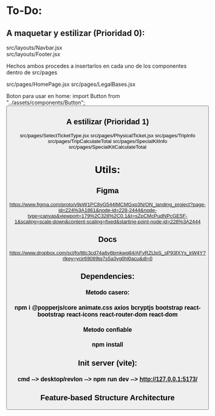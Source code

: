 # To-Do:
## A maquetar y estilizar (Prioridad 0):
src/layouts/Navbar.jsx  
src/layouts/Footer.jsx  

Hechos ambos procedes a insertarlos en cada uno de los componentes dentro de src/pages

src/pages/HomePage.jsx
src/pages/LegalBases.jsx

Boton para usar en home:
import Button from "../assets/components/Button";
<Button text="REGISTRA TU TICKET" route="/user/login"/>

## A estilizar (Prioridad 1)
src/pages/SelectTicketType.jsx
src/pages/PhysicalTicket.jsx
src/pages/TripInfo
src/pages/TripCalculateTotal
src/pages/SpecialKitInfo
src/pages/SpecialKitCalculateTotal

# Utils:
## Figma
https://www.figma.com/proto/v9pW1PC8yG544lMCMGxp3N/ON_landing_project?page-id=224%3A1861&node-id=228-2444&node-type=canvas&viewport=179%2C328%2C0.1&t=sZpCMcPudNPcGE5F-1&scaling=scale-down&content-scaling=fixed&starting-point-node-id=228%3A2444

## Docs
https://www.dropbox.com/scl/fo/ltllc3cd74a6v6bmkwq84/AFvRZtJpS_sP93fXYs_kW4Y?rlkey=ycir69089tq7s5a3yg0hl0acu&dl=0

## Dependencies:
### Metodo casero:
### npm i @popperjs/core animate.css axios bcryptjs bootstrap react-bootstrap react-icons react-router-dom react-dom

### Metodo confiable
### npm install

## Init server (vite):
### cmd --> desktop/revlon --> npm run dev --> http://127.0.0.1:5173/

## Feature-based Structure Architecture




